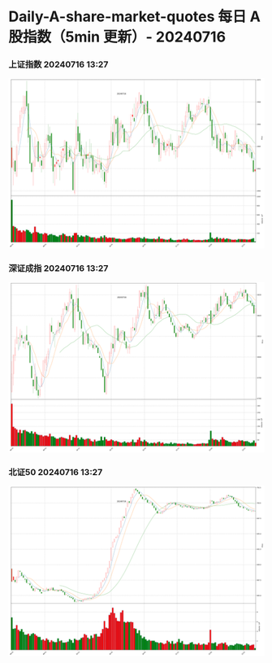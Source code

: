 
# Daily-A-share-market-quotes 每日 A 股指数（5min 更新）- 20240716

### 上证指数 20240716 13:27
![](./fig/2024/7/20240716-sh000001.png)

### 深证成指 20240716 13:27
![](./fig/2024/7/20240716-sz399001.png)

### 北证50 20240716 13:27
![](./fig/2024/7/20240716-bj899050.png)
